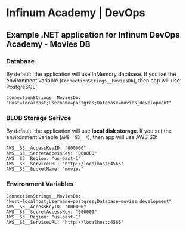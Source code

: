 # Infinum Academy | DevOps

## Example .NET application for Infinum DevOps Academy - Movies DB

### Database

By default, the application will use InMemory database. If you set the environment variable (`ConnectionStrings__MoviesDb`), then app will use PostgreSQL:

```
ConnectionStrings__MoviesDb: "Host=localhost;Username=postgres;Database=movies_development"
```

### BLOB Storage Serivce

By default, the application will use **local disk storage**. If you set the environment variable (`AWS__S3__*`), then app will use AWS S3:

```
AWS__S3__AccessKeyID: "000000"
AWS__S3__SecretAccessKey: "000000"
AWS__S3__Region: "us-east-1"
AWS__S3__ServiceURL: "http://localhost:4566"
AWS__S3__BucketName: "movies"
```


### Environment Variables

```
ConnectionStrings__MoviesDb: "Host=localhost;Username=postgres;Database=movies_development"
AWS__S3__AccessKeyID: "000000"
AWS__S3__SecretAccessKey: "000000"
AWS__S3__Region: "us-east-1"
AWS__S3__ServiceURL: "http://localhost:4566"
```
